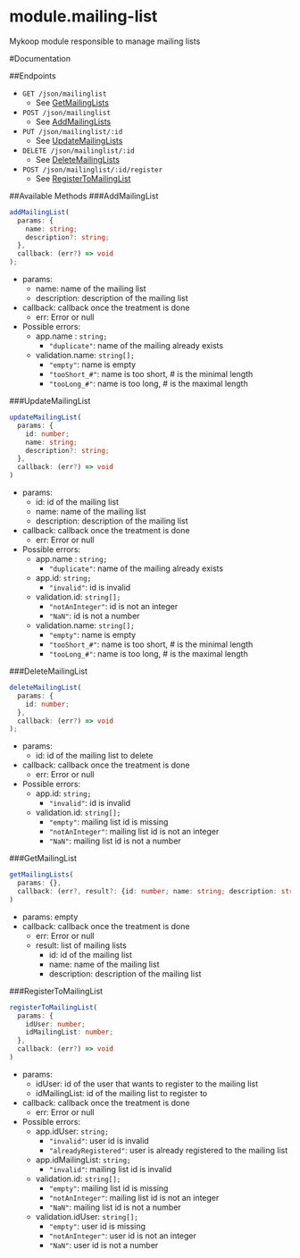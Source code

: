 module.mailing-list
===================

Mykoop module responsible to manage mailing lists


#Documentation

##Endpoints
- `GET /json/mailinglist`
  - See [GetMailingLists](#GetMailingList)
- `POST /json/mailinglist`
  - See [AddMailingLists](#AddMailingList)
- `PUT /json/mailinglist/:id`
  - See [UpdateMailingLists](#UpdateMailingList)
- `DELETE /json/mailinglist/:id`
  - See [DeleteMailingLists](#DeleteMailingList)
- `POST /json/mailinglist/:id/register`
  - See [RegisterToMailingList](#RegisterToMailingList)

##Available Methods
###AddMailingList
```ts
addMailingList(
  params: {
    name: string;
    description?: string;
  },
  callback: (err?) => void
);
```
- params:
  - name: name of the mailing list
  - description: description of the mailing list
- callback: callback once the treatment is done
  - err: Error or null
- Possible errors:
  - app.name : `string;`
    - `"duplicate"`: name of the mailing already exists
  - validation.name: `string[];`
    - `"empty"`: name is empty
    - `"tooShort_#"`: name is too short, # is the minimal length
    - `"tooLong_#"`: name is too long, # is the maximal length

###UpdateMailingList
```ts
updateMailingList(
  params: {
    id: number;
    name: string;
    description?: string;
  },
  callback: (err?) => void
)
```
- params:
  - id: id of the mailing list
  - name: name of the mailing list
  - description: description of the mailing list
- callback: callback once the treatment is done
  - err: Error or null
- Possible errors:
  - app.name : `string;`
    - `"duplicate"`: name of the mailing already exists
  - app.id: `string;`
    - `"invalid"`: id is invalid
  - validation.id: `string[];`
    - `"notAnInteger"`: id is not an integer
    - `"NaN"`: id is not a number
  - validation.name: `string[];`
    - `"empty"`: name is empty
    - `"tooShort_#"`: name is too short, # is the minimal length
    - `"tooLong_#"`: name is too long, # is the maximal length

###DeleteMailingList
```ts
deleteMailingList(
  params: {
    id: number;
  },
  callback: (err?) => void
);
```
- params:
  - id: id of the mailing list to delete
- callback: callback once the treatment is done
  - err: Error or null
- Possible errors:
  - app.id: `string;`
    - `"invalid"`: id is invalid
  - validation.id: `string[];`
    - `"empty"`: mailing list id is missing
    - `"notAnInteger"`: mailing list id is not an integer
    - `"NaN"`: mailing list id is not a number

###GetMailingList
```ts
getMailingLists(
  params: {},
  callback: (err?, result?: {id: number; name: string; description: string;}[]) => void
)
```
- params: empty
- callback: callback once the treatment is done
  - err: Error or null
  - result: list of mailing lists
    - id: id of the mailing list
    - name: name of the mailing list
    - description: description of the mailing list

###RegisterToMailingList
```ts
registerToMailingList(
  params: {
    idUser: number;
    idMailingList: number;
  },
  callback: (err?) => void
)
```
- params:
  - idUser: id of the user that wants to register to the mailing list
  - idMailingList: id of the mailing list to register to
- callback: callback once the treatment is done
  - err: Error or null
- Possible errors:
  - app.idUser: `string;`
    - `"invalid"`: user id is invalid
    - `"alreadyRegistered"`: user is already registered to the mailing list
  - app.idMailingList: `string;`
    - `"invalid"`: mailing list id is invalid
  - validation.id: `string[];`
    - `"empty"`: mailing list id is missing
    - `"notAnInteger"`: mailing list id is not an integer
    - `"NaN"`: mailing list id is not a number
  - validation.idUser: `string[];`
    - `"empty"`: user id is missing
    - `"notAnInteger"`: user id is not an integer
    - `"NaN"`: user id is not a number
